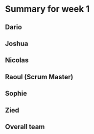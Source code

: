 # Summary for week 1

## Dario

## Joshua

## Nicolas

## Raoul (Scrum Master)

## Sophie

## Zied

## Overall team